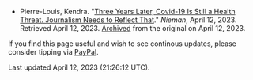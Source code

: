 - Pierre-Louis, Kendra. "[Three Years Later, Covid-19 Is Still a Health Threat. Journalism Needs to Reflect That](https://niemanreports.org/articles/three-years-later-covid-19-is-still-a-health-threat-journalism-needs-to-reflect-that/)." *Nieman*, April 12, 2023. Retrieved April 12, 2023. [Archived]() from the original on April 12, 2023.

If you find this page useful and wish to see continous updates, please consider tipping via [PayPal](https://paypal.me/bglamours).

Last updated April 12, 2023 (21:26:12 UTC).
